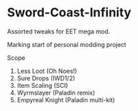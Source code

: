 # Sword-Coast-Infinity
Assorted tweaks for EET mega mod.

Marking start of personal modding project

Scope
1. Less Loot (Oh Noes!)
2. Sure Drops (IWD1/2)
3. Item Scaling (SCI)
4. Wyrmslayer (Paladin remix)
5. Empyreal Knight (Paladin multi-kit)
